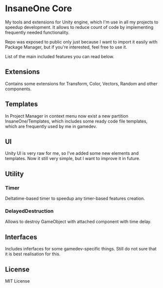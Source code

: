 # InsaneOne Core
My tools and extensions for Unity engine, which I'm use in all my projects to speedup development. It allows to reduce count of code by implementing frequently needed functionality.

Repo was exposed to public only just because I want to import it easily with Package Manager, but if you're interested, feel free to use it.

List of the main included features you can read below. 

## Extensions
Contains some extensions for Transform, Color, Vectors, Random and other components. 

## Templates
In Project Manager in context menu now exist a new partition InsaneOne/Templates, which includes some ready code file templates, which are frequently used by me in gamedev. 

## UI
Unity UI is very raw for me, so I've added some new elements and templates. Now it still very simple, but I want to improve it in future.

## Utility

### Timer
Deltatime-based timer to speedup any timer-based features creation.

### DelayedDestruction
Allows to destroy GameObject with attached component with time delay.

## Interfaces
Includes inferfaces for some gamedev-specific things. Still do not sure that it is best realisation for this.

## License
MIT License
